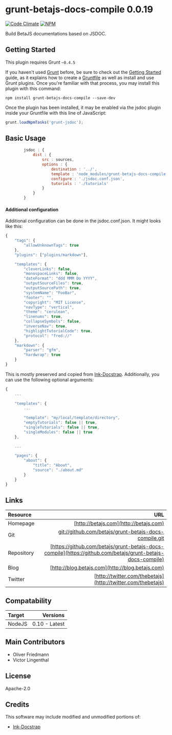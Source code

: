 # grunt-betajs-docs-compile 0.0.19
[![Code Climate](https://codeclimate.com/github/betajs/grunt-betajs-docs-compile/badges/gpa.svg)](https://codeclimate.com/github/betajs/grunt-betajs-docs-compile)
[![NPM](https://img.shields.io/npm/v/grunt-betajs-docs-compile.svg?style=flat)](https://www.npmjs.com/package/grunt-betajs-docs-compile)


Build BetaJS documentations based on JSDOC.



## Getting Started


This plugin requires Grunt `~0.4.5`

If you haven't used [Grunt](http://gruntjs.com/) before, be sure to check out the [Getting Started](http://gruntjs.com/getting-started) guide, as it explains how to create a [Gruntfile](http://gruntjs.com/sample-gruntfile) as well as install and use Grunt plugins. Once you're familiar with that process, you may install this plugin with this command:

```shell
npm install grunt-betajs-docs-compile --save-dev
```

Once the plugin has been installed, it may be enabled via the jsdoc plugin inside your Gruntfile with this line of JavaScript:

```js
grunt.loadNpmTasks('grunt-jsdoc');
```




## Basic Usage



```js
		jsdoc : {
			dist : {
				src : sources,
				options : {
					destination : '../',
					template : 'node_modules/grunt-betajs-docs-compile',
					configure : './jsdoc.conf.json',
					tutorials : './tutorials'
				}
			}
		}
```

#### Additional configuration

Additional configuration can be done in the jsdoc.conf.json. It might looks like this:

```js
{
	"tags": {
		"allowUnknownTags": true
	},
	"plugins": ["plugins/markdown"],

	"templates": {
		"cleverLinks": false,
		"monospaceLinks": false,
		"dateFormat": "ddd MMM Do YYYY",
		"outputSourceFiles": true,
		"outputSourcePath": true,
		"systemName": "FooBar",
		"footer": "",
		"copyright": "MIT License",
		"navType": "vertical",
		"theme": "cerulean",
		"linenums": true,
		"collapseSymbols": false,
		"inverseNav": true,
		"highlightTutorialCode": true,
		"protocol": "fred://"
	},
	"markdown": {
		"parser": "gfm",
		"hardwrap": true
	}
}
```

This is mostly preserved and copied from [Ink-Docstrap](https://www.npmjs.com/package/ink-docstrap). Additionally, you can use the following optional arguments:

```js
{
	...
	
	"templates": {
		...
		
		"template": "my/local/template/directory",
        "emptyTutorials": false || true,
        "singleTutorials": false || true,
        "singleModules": false || true
	},

    ...
    
    "pages": {
    	"about": {
    		"title": "About",
    		"source": "./about.md"
    	}
    }
}
```


## Links
| Resource   | URL |
| :--------- | --: |
| Homepage   | [http://betajs.com](http://betajs.com) |
| Git        | [git://github.com/betajs/grunt-betajs-docs-compile.git](git://github.com/betajs/grunt-betajs-docs-compile.git) |
| Repository | [https://github.com/betajs/grunt-betajs-docs-compile](https://github.com/betajs/grunt-betajs-docs-compile) |
| Blog       | [http://blog.betajs.com](http://blog.betajs.com) | 
| Twitter    | [http://twitter.com/thebetajs](http://twitter.com/thebetajs) | 
 



## Compatability
| Target | Versions |
| :----- | -------: |
| NodeJS | 0.10 - Latest |






## Main Contributors

- Oliver Friedmann
- Victor Lingenthal

## License

Apache-2.0


## Credits

This software may include modified and unmodified portions of:
- [Ink-Docstrap](https://www.npmjs.com/package/ink-docstrap)





